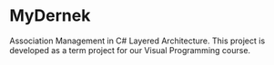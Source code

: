 # MyDernek
 Association Management in C# Layered Architecture. This project is developed as a term project for our Visual Programming course.
